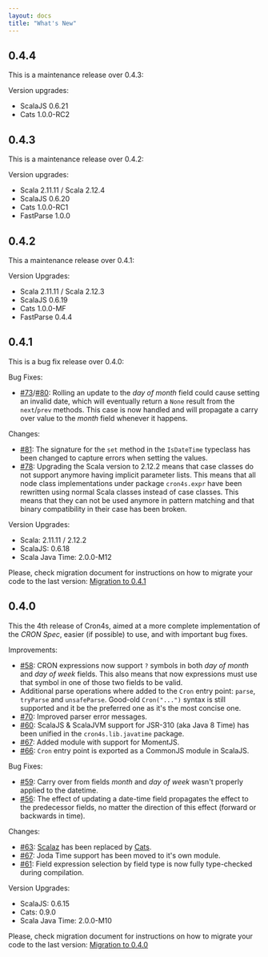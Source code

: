 ```yaml
---
layout: docs
title: "What's New"
---
```


## 0.4.4

This is a maintenance release over 0.4.3:

Version upgrades:

 * ScalaJS 0.6.21
 * Cats 1.0.0-RC2

## 0.4.3

This is a maintenance release over 0.4.2:

Version upgrades:

 * Scala 2.11.11 / Scala 2.12.4
 * ScalaJS 0.6.20
 * Cats 1.0.0-RC1
 * FastParse 1.0.0

## 0.4.2

This a maintenance release over 0.4.1:

Version Upgrades:

 * Scala 2.11.11 / Scala 2.12.3
 * ScalaJS 0.6.19
 * Cats 1.0.0-MF
 * FastParse 0.4.4

## 0.4.1

This is a bug fix release over 0.4.0:

Bug Fixes:

 * [#73](https://github.com/alonsodomin/cron4s/issues/73)/[#80](https://github.com/alonsodomin/cron4s/issues/73):
   Rolling an update to the _day of month_ field could cause setting an invalid date, which will eventually return
   a `None` result from the `next`/`prev` methods. This case is now handled and will propagate a carry over value to
   the _month_ field whenever it happens.
   
Changes:

 * [#81](https://github.com/alonsodomin/cron4s/pull/81): The signature for the `set` method in the `IsDateTime` typeclass
   has been changed to capture errors when setting the values.
 * [#78](https://github.com/alonsodomin/cron4s/pull/78): Upgrading the Scala version to 2.12.2 means that case classes
   do not support anymore having implicit parameter lists. This means that all node class implementations under package
   `cron4s.expr` have been rewritten using normal Scala classes instead of case classes. This means that they can not
   be used anymore in pattern matching and that binary compatibility in their case has been broken.

Version Upgrades:

 * Scala: 2.11.11 / 2.12.2
 * ScalaJS: 0.6.18
 * Scala Java Time: 2.0.0-M12

Please, check migration document for instructions on how to migrate your code to the last version:
 [Migration to 0.4.1](https://alonsodomin.github.io/cron4s/docs/migration/0_4_0.html)

## 0.4.0

This the 4th release of Cron4s, aimed at a more complete implementation of the _CRON Spec_, easier (if possible) to
 use, and with important bug fixes.

Improvements:

 * [#58](https://github.com/alonsodomin/cron4s/pull/58): CRON expressions now support `?` symbols in both _day of month_ 
   and _day of week_ fields. This also means that now expressions must use that symbol in one of those two fields to be valid.
 * Additional parse operations where added to the `Cron` entry point: `parse`, `tryParse` and `unsafeParse`. Good-old
   `Cron("...")` syntax is still supported and it be the preferred one as it's the most concise one.
 * [#70](https://github.com/alonsodomin/cron4s/pull/70): Improved parser error messages.
 * [#60](https://github.com/alonsodomin/cron4s/pull/60): ScalaJS & ScalaJVM support for JSR-310 (aka Java 8 Time) has
   been unified in the `cron4s.lib.javatime` package.
 * [#67](https://github.com/alonsodomin/cron4s/pull/67): Added module with support for MomentJS.
 * [#66](https://github.com/alonsodomin/cron4s/pull/66): `Cron` entry point is exported as a CommonJS module in ScalaJS.

Bug Fixes:
 
 * [#59](https://github.com/alonsodomin/cron4s/issues/59): Carry over from fields _month_ and _day of week_ wasn't
   properly applied to the datetime.
 * [#56](https://github.com/alonsodomin/cron4s/issues/56): The effect of updating a date-time field propagates the
   effect to the predecessor fields, no matter the direction of this effect (forward or backwards in time).
   
Changes:

 * [#63](https://github.com/alonsodomin/cron4s/pull/63): [Scalaz](http://scalaz.org) has been replaced by [Cats](http://www.typelevel.org/cats).
 * [#67](https://github.com/alonsodomin/cron4s/pull/67): Joda Time support has been moved to it's own module.
 * [#61](https://github.com/alonsodomin/cron4s/pull/61): Field expression selection by field type is now fully type-checked
   during compilation.
   
Version Upgrades:

 * ScalaJS: 0.6.15
 * Cats: 0.9.0
 * Scala Java Time: 2.0.0-M10
   
Please, check migration document for instructions on how to migrate your code to the last version:
 [Migration to 0.4.0](https://alonsodomin.github.io/cron4s/docs/migration/0_4_0.html) 
